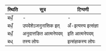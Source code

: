 | स्थिति | सूत्र | टिप्पणी |
| ----- | ------- | ------ |
| बधँ॒ | - | - |
| बधँ॒ | उपदेशेऽजनुनासिक इत् | अँ-इत्यस्य इत्संज्ञा |
| बधँ॒ | अनुदात्तङित आत्मनेपदम् | इति आत्मनेपदम् |
| बध् | तस्य लोपः | इत्संज्ञकस्य लोपः |

